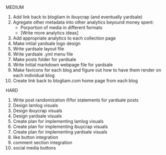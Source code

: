 
MEDIUM
1. Add link back to blogliam in ibuycrap (and eventually yardsale)
2. Agregate other metadata into other analytics beyound money spent:
    - Porportion of media in different formats
    - [Write more analytics ideas]
3. Add appropriate analytics to each collection page
4. Make intiial yardsale logo design
4. Write yardsale layout file
5. Write yardsale .yml menu file
6. Make posts folder for yardsale
7. Write Initial markdown webpage file for yardsale
8. Make favicons for each blog and figure out how to have them render on each individual blog
9. Create link back to blogliam.com home page from each blog

HARD
1. Write post randomization if/for statements for yardsale posts
2. Design lamlog visuals
3. Design ibuycrap visuals
4. Design yardsale visuals
5. Create plan for implementing lamlog visuals
6. Create plan for implementing ibuycrap visuals
7. Create plan for implementing yardsale visuals
8. like button integration
9. comment section integration
10. social media buttons
